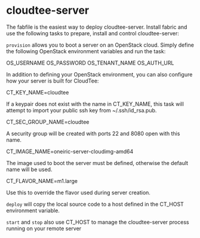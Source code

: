 cloudtee-server
===============

The fabfile is the easiest way to deploy cloudtee-server. Install fabric and
use the following tasks to prepare, install and control cloudtee-server:

`provision` allows you to boot a server on an OpenStack cloud. Simply 
define the following OpenStack environment variables and run the task:

  OS\_USERNAME
  OS\_PASSWORD
  OS\_TENANT\_NAME
  OS\_AUTH\_URL

In addition to defining your OpenStack environment, you can also configure
how your server is built for CloudTee:

  CT\_KEY\_NAME=cloudtee

If a keypair does not exist with the name in CT\_KEY\_NAME, this task will
attempt to import your public ssh key from ~/.ssh/id\_rsa.pub.

  CT\_SEC\_GROUP\_NAME=cloudtee

A security group will be created with ports 22 and 8080 open with this name.

  CT\_IMAGE\_NAME=oneiric-server-cloudimg-amd64

The image used to boot the server must be defined, otherwise the default
name will be used.

  CT\_FLAVOR\_NAME=m1.large

Use this to override the flavor used during server creation.

`deploy` will copy the local source code to a host defined in the CT\_HOST
environment variable.

`start` and `stop` also use CT\_HOST to manage the cloudtee-server process
running on your remote server
